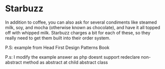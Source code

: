 # Starbuzz
In addition to coffee, you can also ask for several condiments like
steamed milk, soy, and mocha (otherwise known as chocolate), and have
it all topped off with whipped milk. Starbuzz charges a bit for each of
these, so they really need to get them built into their order system.

P.S: example from Head First Design Patterns Book

P.s: I modify the example answer as php doesnt support redeclare non-abstract method as abstract at child abstract class
